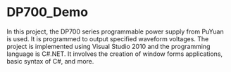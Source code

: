 # DP700_Demo
In this project, the DP700 series programmable power supply from PuYuan is used. It is programmed to output specified waveform voltages. The project is implemented using Visual Studio 2010 and the programming language is C#.NET. It involves the creation of window forms applications, basic syntax of C#, and more.
